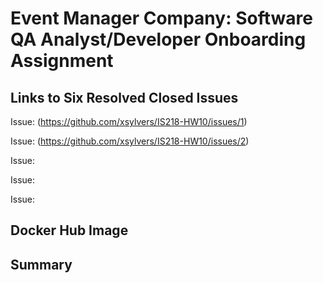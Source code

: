 # Event Manager Company: Software QA Analyst/Developer Onboarding Assignment

## Links to Six Resolved Closed Issues
Issue: (https://github.com/xsylvers/IS218-HW10/issues/1)

Issue: (https://github.com/xsylvers/IS218-HW10/issues/2)

Issue: 

Issue: 

Issue: 

## Docker Hub Image 

## Summary


